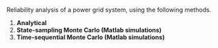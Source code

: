 Reliability analysis of a power grid system, using the following methods.
1. **Analytical**
2. **State-sampling Monte Carlo (Matlab simulations)**
3. **Time-sequential Monte Carlo  (Matlab simulations)**
